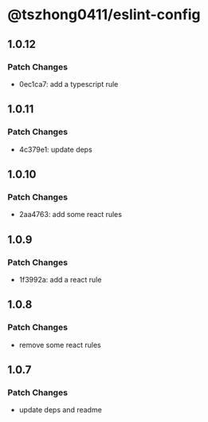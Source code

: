 # @tszhong0411/eslint-config

## 1.0.12

### Patch Changes

- 0ec1ca7: add a typescript rule

## 1.0.11

### Patch Changes

- 4c379e1: update deps

## 1.0.10

### Patch Changes

- 2aa4763: add some react rules

## 1.0.9

### Patch Changes

- 1f3992a: add a react rule

## 1.0.8

### Patch Changes

- remove some react rules

## 1.0.7

### Patch Changes

- update deps and readme
